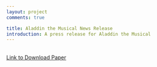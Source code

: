 ```yaml
---
layout: project
comments: true

title: Aladdin the Musical News Release
introduction: A press release for Aladdin the Musical
---
```

<div class="embed-responsive embed-responsive-16by9">
<object data="/data/projects/news_release.pdf" type="application/pdf"
        width="100%" height="800px">            
</object>
</div>
<br>
<a href="/data/projects/news_release.pdf"> Link to Download Paper </a>